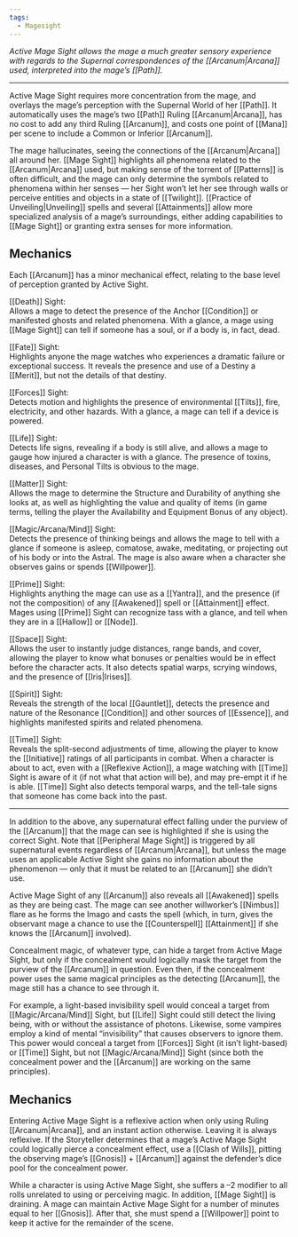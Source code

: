 ```yaml
---
tags:
  - Magesight
---
```


_Active Mage Sight allows the mage a much greater sensory experience with regards to the Supernal correspondences of the [[Arcanum|Arcana]] used, interpreted into the mage’s [[Path]]._

---

Active Mage Sight requires more concentration from the mage, and overlays the mage’s perception with the Supernal World of her [[Path]]. It automatically uses the mage’s two [[Path]] Ruling [[Arcanum|Arcana]], has no cost to add any third Ruling [[Arcanum]], and costs one point of [[Mana]] per scene to include a Common or Inferior [[Arcanum]].

The mage hallucinates, seeing the connections of the [[Arcanum|Arcana]] all around her. [[Mage Sight]] highlights all phenomena related to the [[Arcanum|Arcana]] used, but making sense of the torrent of [[Patterns]] is often difficult, and the mage can only determine the symbols related to phenomena within her senses — her Sight won’t let her see through walls or perceive entities and objects in a state of [[Twilight]]. [[Practice of Unveiling|Unveiling]] spells and several [[Attainments]] allow more specialized analysis of a mage’s surroundings, either adding capabilities to [[Mage Sight]] or granting extra senses for more information.

## Mechanics

Each [[Arcanum]] has a minor mechanical effect, relating to the base level of perception granted by Active Sight.

[[Death]] Sight:\
Allows a mage to detect the presence of the Anchor [[Condition]] or manifested ghosts and related phenomena. With a glance, a mage using [[Mage Sight]] can tell if someone has a soul, or if a body is, in fact, dead.

[[Fate]] Sight:\
Highlights anyone the mage watches who experiences a dramatic failure or exceptional success. It reveals the presence and use of a Destiny a [[Merit]], but not the details of that destiny.

[[Forces]] Sight:\
Detects motion and highlights the presence of environmental [[Tilts]], fire, electricity, and other hazards. With a glance, a mage can tell if a device is powered.

[[Life]] Sight:\
Detects life signs, revealing if a body is still alive, and allows a mage to gauge how injured a character is with a glance. The presence of toxins, diseases, and Personal Tilts is obvious to the mage.

[[Matter]] Sight:\
Allows the mage to determine the Structure and Durability of anything she looks at, as well as highlighting the value and quality of items (in game terms, telling the player the Availability and Equipment Bonus of any object).

[[Magic/Arcana/Mind]] Sight:\
Detects the presence of thinking beings and allows the mage to tell with a glance if someone is asleep, comatose, awake, meditating, or projecting out of his body or into the Astral. The mage is also aware when a character she observes gains or spends [[Willpower]].

[[Prime]] Sight:\
Highlights anything the mage can use as a [[Yantra]], and the presence (if not the composition) of any [[Awakened]] spell or [[Attainment]] effect. Mages using [[Prime]] Sight can recognize tass with a glance, and tell when they are in a [[Hallow]] or [[Node]].

[[Space]] Sight:\
Allows the user to instantly judge distances, range bands, and cover, allowing the player to know what bonuses or penalties would be in effect before the character acts. It also detects spatial warps, scrying windows, and the presence of [[Iris|Irises]].

[[Spirit]] Sight:\
Reveals the strength of the local [[Gauntlet]], detects the presence and nature of the Resonance [[Condition]] and other sources of [[Essence]], and highlights manifested spirits and related phenomena.

[[Time]] Sight:\
Reveals the split-second adjustments of time, allowing the player to know the [[Initiative]] ratings of all participants in combat. When a character is about to act, even with a [[Reflexive Action]], a mage watching with [[Time]] Sight is aware of it (if not what that action will be), and may pre-empt it if he is able. [[Time]] Sight also detects temporal warps, and the tell-tale signs that someone has come back into the past.

---

In addition to the above, any supernatural effect falling under the purview of the [[Arcanum]] that the mage can see is highlighted if she is using the correct Sight. Note that [[Peripheral Mage Sight]] is triggered by all supernatural events regardless of [[Arcanum|Arcana]], but unless the mage uses an applicable Active Sight she gains no information about the phenomenon — only that it must be related to an [[Arcanum]] she didn’t use.

Active Mage Sight of any [[Arcanum]] also reveals all [[Awakened]] spells as they are being cast. The mage can see another willworker’s [[Nimbus]] flare as he forms the Imago and casts the spell (which, in turn, gives the observant mage a chance to use the [[Counterspell]] [[Attainment]] if she knows the [[Arcanum]] involved).

Concealment magic, of whatever type, can hide a target from Active Mage Sight, but only if the concealment would logically mask the target from the purview of the [[Arcanum]] in question. Even then, if the concealment power uses the same magical principles as the detecting [[Arcanum]], the mage still has a chance to see through it. 

For example, a light-based invisibility spell would conceal a target from [[Magic/Arcana/Mind]] Sight, but [[Life]] Sight could still detect the living being, with or without the assistance of photons. Likewise, some vampires employ a kind of mental “invisibility” that causes observers to ignore them. This power would conceal a target from [[Forces]] Sight (it isn’t light-based) or [[Time]] Sight, but not [[Magic/Arcana/Mind]] Sight (since both the concealment power and the [[Arcanum]] are working on the same principles).

## Mechanics

Entering Active Mage Sight is a reflexive action when only using Ruling [[Arcanum|Arcana]], and an instant action otherwise. Leaving it is always reflexive. If the Storyteller determines that a mage’s Active Mage Sight could logically pierce a concealment effect, use a [[Clash of Wills]], pitting the observing mage’s [[Gnosis]] + [[Arcanum]] against the defender’s dice pool for the concealment power.

While a character is using Active Mage Sight, she suffers a –2 modifier to all rolls unrelated to using or perceiving magic. In addition, [[Mage Sight]] is draining. A mage can maintain Active Mage Sight for a number of minutes equal to her [[Gnosis]]. After that, she must spend a [[Willpower]] point to keep it active for the remainder of the scene.